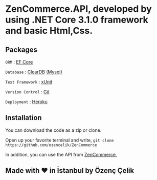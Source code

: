 # ZenCommerce.API, developed by using .NET Core 3.1.0 framework and basic Html,Css.

## Packages
`ORM` : [EF Core](https://entityframeworkcore.com/)

`Database` : [ClearDB](https://www.cleardb.com/) [(Mysql)](https://www.mysql.com/)

`Test Framework` : [xUnit](https://xunit.net/)

`Version Control` : [Git](https://git-scm.com/)

`Deployment` : [Heroku](https://www.heroku.com/)

## Installation
You can download the code as a zip or clone.

Open up your favorite terminal and write,
`git clone https://github.com/ozencelik/ZenCommerce`

In addition, you can use the API from [ZenCommerce](https://zencommerce-ciceksepeti.herokuapp.com/),

## Made with ❤ in İstanbul by Özenç Çelik
